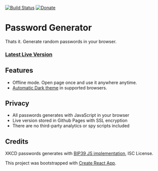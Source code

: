 [![Build Status](https://travis-ci.com/BATCOH/genpas.svg?branch=master)](https://travis-ci.com/BATCOH/genpas)
[![Donate](https://img.shields.io/badge/buymeacoffee-donate-yellow.svg)](https://www.buymeacoffee.com/BATCOH)

# Password Generator

Thats it. Generate random passwords in your browser.

### [Latest Live Version](https://batcoh.github.io/genpas/)

## Features

- Offline mode. Open page once and use it anywhere anytime.
- [Automatic Dark theme](https://caniuse.com/#feat=prefers-color-scheme) in supported browsers.

## Privacy

- All passwords generates with JavaScript in your browser
- Live version stored in Github Pages with SSL encryption
- There are no third-party analytics or spy scripts included

## Credits

XKCD passwords generates with [BIP39 JS implementation](https://github.com/bitcoinjs/bip39#readme), ISC License.

This project was bootstrapped with [Create React App](https://github.com/facebook/create-react-app).
